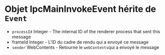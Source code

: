 # Objet IpcMainInvokeEvent hérite de `Event`

* `processId` Integer - The internal ID of the renderer process that sent this message
* frameId Integer - L'ID du cadre de rendu qui a envoyé ce message
* `sender` WebContents - Retourne le `webContents`qui a envoyé le message
